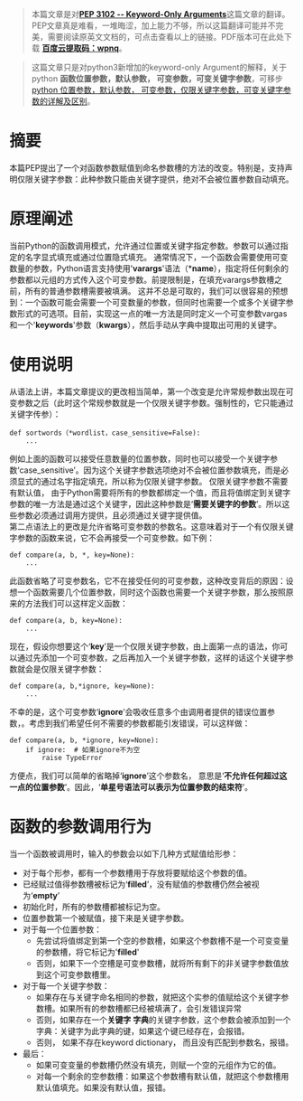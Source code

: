 

> 本篇文章是对[**PEP 3102 -- Keyword-Only Arguments**](https://www.python.org/dev/peps/pep-3102/)这篇文章的翻译。PEP文章真是难看，一堆晦涩，加上能力不够，所以这篇翻译可能并不完美，需要阅读原英文文档的，可点击查看以上的链接。PDF版本可在此处下载 [**百度云提取码：wpnq**](https://pan.baidu.com/s/1EMfffaovVkJuqiUKk3VbuA)。

> 这篇文章只是对python3新增加的keyword-only Argument的解释，关于python **函数位置参数，默认参数， 可变参数，可变关键字参数**，可移步[python 位置参数，默认参数， 可变参数，仅限关键字参数，可变关键字参数的详解及区别](https://blog.csdn.net/littleRpl/article/details/89497670)。


# 摘要
本篇PEP提出了一个对函数参数赋值到命名参数槽的方法的改变。特别是，支持声明仅限关键字参数：此种参数只能由关键字提供，绝对不会被位置参数自动填充。

# 原理阐述
当前Python的函数调用模式，允许通过位置或关键字指定参数。参数可以通过指定的名字显式填充或通过位置隐式填充。
通常情况下，一个函数会需要使用可变数量的参数，Python语言支持使用'**varargs**'语法（***name**），指定将任何剩余的参数都以元组的方式传入这个可变参数。前提限制是，在填充varargs参数槽之前，所有的普通参数槽需要被填满。
这并不总是可取的，我们可以很容易的预想到：一个函数可能会需要一个可变数量的参数，但同时也需要一个或多个关键字参数形式的可选项。目前，实现这一点的唯一方法是同时定义一个可变参数vargas和一个'**keywords**'参数（**kwargs**），然后手动从字典中提取出可用的关键字。<br>
# 使用说明
从语法上讲，本篇文章提议的更改相当简单，第一个改变是允许常规参数出现在可变参数之后（此时这个常规参数就是一个仅限关键字参数。强制性的，它只能通过关键字传参）：
```
def sortwords（*wordlist，case_sensitive=False):
	...
```
例如上面的函数可以接受任意数量的位置参数，同时也可以接受一个关键字参数‘case_sensitive’。因为这个关键字参数选项绝对不会被位置参数填充，而是必须显式的通过名字指定填充，所以称为仅限关键字参数。
仅限关键字参数不需要有默认值， 由于Python需要将所有的参数都绑定一个值，而且将值绑定到关键字参数的唯一方法是通过这个关键字，因此这种参数是‘**需要关键字的参数**’。所以这些参数必须通过调用方提供，且必须通过关键字提供值。<br>
第二点语法上的更改是允许省略可变参数的参数名。这意味着对于一个有仅限关键字参数的函数来说，它不会再接受一个可变参数。如下例：
```
def compare(a, b, *, key=None):
	...
```
此函数省略了可变参数名，它不在接受任何的可变参数，这种改变背后的原因：设想一个函数需要几个位置参数，同时这个函数也需要一个关键字参数，那么按照原来的方法我们可以这样定义函数：
```
def compare(a, b, key=None):
	...
```
现在，假设你想要这个‘**key**’是一个仅限关键字参数，由上面第一点的语法，你可以通过先添加一个可变参数，之后再加入一个关键字参数，这样的话这个关键字参数就会是仅限关键字参数：
```
def compare(a, b,*ignore, key=None):
	...
```
不幸的是，这个可变参数‘**ignore**’会吸收任意多个由调用者提供的错误位置参数，。考虑到我们希望任何不需要的参数都能引发错误，可以这样做：
```
def compare(a, b, *ignore, key=None):
	if ignore:  # 如果ignore不为空
		raise TypeError
```
方便点，我们可以简单的省略掉‘**ignore**’这个参数名， 意思是‘**不允许任何超过这一点的位置参数**’。因此，‘**单星号语法可以表示为位置参数的结束符**’。<br>
# 函数的参数调用行为
当一个函数被调用时，输入的参数会以如下几种方式赋值给形参：<br>
 - 对于每个形参，都有一个参数槽用于存放将要赋给这个参数的值。
 - 已经赋过值得参数槽被标记为‘**filled**’，没有赋值的参数槽仍然会被视为‘**empty**’
 - 初始化时，所有的参数槽都被标记为空。
 - 位置参数第一个被赋值，接下来是关键字参数。
 -  对于每一个位置参数：
 	- 先尝试将值绑定到第一个空的参数槽，如果这个参数槽不是一个可变变量的参数槽，将它标记为'**filled**'
 	- 否则，如果下一个空槽是可变参数槽，就将所有剩下的非关键字参数值放到这个可变参数槽里。
 - 对于每一个关键字参数：
 	- 如果存在与关键字命名相同的参数，就把这个实参的值赋给这个关键字参数槽。如果所有的参数槽都已经被填满了，会引发错误异常
 	- 否则，如果存在一个**关键字 字典**的关键字参数，这个参数会被添加到一个字典：关键字为此字典的键，如果这个键已经存在，会报错。
 	- 否则， 如果不存在keyword dictionary， 而且没有匹配到参数名，报错。
 - 最后：
 	- 如果可变变量的参数槽仍然没有填充，则赋一个空的元组作为它的值。
 	- 对每一个剩余的空参数槽：如果这个参数槽有默认值，就把这个参数槽用默认值填充。如果没有默认值，报错。


